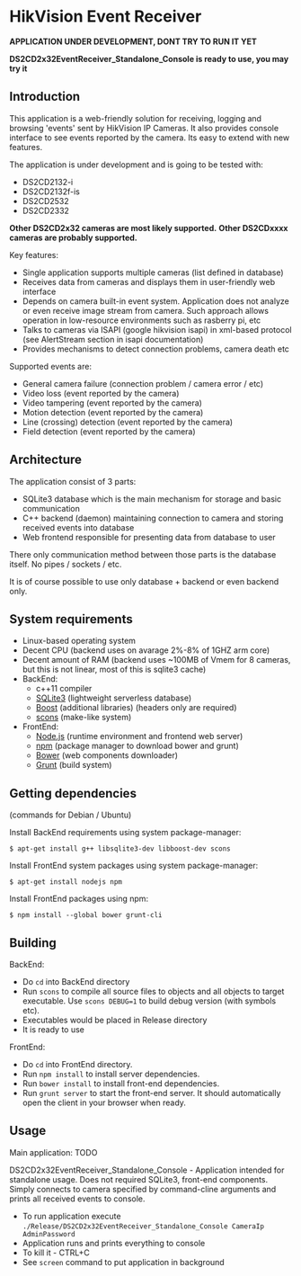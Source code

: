 HikVision Event Receiver
========================

**APPLICATION UNDER DEVELOPMENT, DONT TRY TO RUN IT YET**

**DS2CD2x32EventReceiver_Standalone_Console is ready to use, you may try it**

Introduction
-------
This application is a web-friendly solution for receiving, logging and browsing 'events' sent by HikVision IP Cameras. It also provides console interface to see events reported by the camera. Its easy to extend with new features.

The application is under development and is going to be tested with:

 - DS2CD2132-i
 - DS2CD2132f-is
 - DS2CD2532
 - DS2CD2332

**Other DS2CD2x32 cameras are most likely supported.**
**Other DS2CDxxxx cameras are probably supported.**

Key features:

 - Single application supports multiple cameras (list defined in database)
 - Receives data from cameras and displays them in user-friendly web interface
 - Depends on camera built-in event system. Application does not analyze or even receive image stream from camera. Such approach allows operation in low-resource environments such as rasberry pi, etc
 - Talks to cameras via ISAPI (google hikvision isapi) in xml-based protocol (see AlertStream section in isapi documentation)
 - Provides mechanisms to detect connection problems, camera death etc

Supported events are:

 - General camera failure (connection problem / camera error / etc)
 - Video loss (event reported by the camera)
 - Video tampering (event reported by the camera)
 - Motion detection (event reported by the camera)
 - Line (crossing) detection (event reported by the camera)
 - Field detection (event reported by the camera)

Architecture
-------

The application consist of 3 parts:

 - SQLite3 database which is the main mechanism for storage and basic communication
 - C++ backend (daemon) maintaining connection to camera and storing received events into database
 - Web frontend responsible for presenting data from database to user

There only communication method between those parts is the database itself. No pipes / sockets / etc.

It is of course possible to use only database + backend or even backend only.

System requirements
-------

 - Linux-based operating system
 - Decent CPU (backend uses on avarage 2%-8% of 1GHZ arm core)
 - Decent amount of RAM (backend uses ~100MB of Vmem for 8 cameras, but this is not linear, most of this is sqlite3 cache)
 - BackEnd:
	 - c++11 compiler
	 - [SQLite3](https://www.sqlite.org/) (lightweight serverless database)
	 - [Boost](http://www.boost.org/) (additional libraries) (headers only are required)
	 - [scons](http://scons.org/) (make-like system)
 - FrontEnd:
	- [Node.js](https://nodejs.org/en/) (runtime environment and frontend web server)
	- [npm](https://www.npmjs.com/) (package manager to download bower and grunt)
	- [Bower](http://bower.io/) (web components downloader)
	- [Grunt](http://gruntjs.com/) (build system)


Getting dependencies
-------

(commands for Debian / Ubuntu)

Install BackEnd requirements using system package-manager:

`$ apt-get install g++ libsqlite3-dev libboost-dev scons`

Install FrontEnd system packages using system package-manager:

`$ apt-get install nodejs npm`

Install FrontEnd packages using npm:

`$ npm install --global bower grunt-cli`

Building
-------

BackEnd:
 - Do `cd` into BackEnd directory
 - Run `scons` to compile all source files to objects and all objects to target executable. Use `scons DEBUG=1` to build debug version (with symbols etc).
 - Executables would be placed in Release directory
 - It is ready to use
 
FrontEnd:
 - Do `cd` into FrontEnd directory.
 - Run `npm install` to install server dependencies.
 - Run `bower install` to install front-end dependencies.
 - Run `grunt server` to start the front-end server. It should automatically open the client in your browser when ready.

Usage
-------

Main application: TODO

DS2CD2x32EventReceiver_Standalone_Console - Application intended for standalone usage. Does not required SQLite3, front-end components. Simply connects to camera specified by command-cline arguments and prints all received events to console.
 - To run application execute `./Release/DS2CD2x32EventReceiver_Standalone_Console CameraIp AdminPassword`
 - Application runs and prints everything to console
 - To kill it - CTRL+C
 - See `screen` command to put application in background
